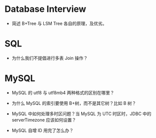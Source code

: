 # Database Interview

- 简述 B+Tree 与 LSM Tree 各自的原理，及优劣。

# SQL

- 为什么我们不提倡进行多表 Join 操作？

# MySQL

- MySQL 的 utf8 与 utf8mb4 两种格式的区别在哪里？

- 为什么 MySQL 的索引要使用 B+树，而不是其它树？比如 B 树？

- MySQL 中如何处理多时区问题？当 MySQL 为 UTC 时区时，JDBC 中的 serverTimezone 应该如何设置？

- MySQL 自增 ID 用完了怎么办？